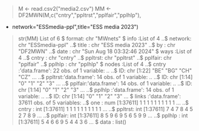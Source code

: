 > M <- read.csv2("media2.csv")
> MM <- DF2MWN(M,c("cntry","ppltrst","pplfair","pplhlp"),
+ network="ESSmedia-ppl",title="ESS media 2023")
> str(MM)
List of 6
 $ format: chr "MWnets"
 $ info  :List of 4
  ..$ network: chr "ESSmedia-ppl"
  ..$ title  : chr "ESS media 2023"
  ..$ by     : chr "DF2MWN"
  ..$ date   : chr "Sun Aug 18 03:32:46 2024"
 $ ways  :List of 4
  ..$ cntry  : chr "cntry"
  ..$ ppltrst: chr "ppltrst"
  ..$ pplfair: chr "pplfair"
  ..$ pplhlp : chr "pplhlp"
 $ nodes :List of 4
  ..$ cntry  :'data.frame':     22 obs. of  1 variable:
  .. ..$ ID: chr [1:22] "BE" "BG" "CH" "CZ" ...
  ..$ ppltrst:'data.frame':     14 obs. of  1 variable:
  .. ..$ ID: chr [1:14] "0" "1" "2" "3" ...
  ..$ pplfair:'data.frame':     14 obs. of  1 variable:
  .. ..$ ID: chr [1:14] "0" "1" "2" "3" ...
  ..$ pplhlp :'data.frame':     14 obs. of  1 variable:
  .. ..$ ID: chr [1:14] "0" "1" "2" "3" ...
 $ links :'data.frame': 37611 obs. of  5 variables:
  ..$ one    : num [1:37611] 1 1 1 1 1 1 1 1 1 1 ...
  ..$ cntry  : int [1:37611] 1 1 1 1 1 1 1 1 1 1 ...
  ..$ ppltrst: int [1:37611] 7 4 7 8 4 5 2 7 8 9 ...
  ..$ pplfair: int [1:37611] 8 5 9 6 9 5 6 5 9 9 ...
  ..$ pplhlp : int [1:37611] 5 4 6 6 9 5 4 4 3 6 ...
 $ data  : list()
